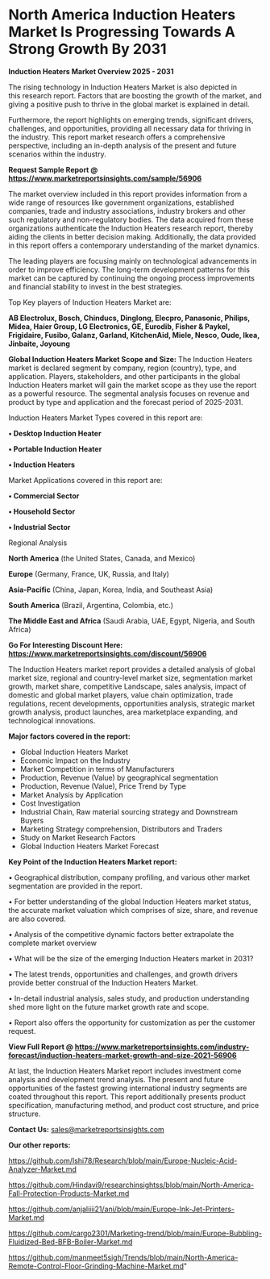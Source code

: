 # North America Induction Heaters Market Is Progressing Towards A Strong Growth By 2031

<Strong> Induction Heaters Market Overview 2025 - 2031</strong>

The rising technology in Induction Heaters Market is also depicted in this research report. Factors that are boosting the growth of the market, and giving a positive push to thrive in the global market is explained in detail.

Furthermore, the report highlights on emerging trends, significant drivers, challenges, and opportunities, providing all necessary data for thriving in the industry. This report market research offers a comprehensive perspective, including an in-depth analysis of the present and future scenarios within the industry.

<strong>Request Sample Report @ <a href=https://www.marketreportsinsights.com/sample/56906>https://www.marketreportsinsights.com/sample/56906</a></strong>

The market overview included in this report provides information from a wide range of resources like government organizations, established companies, trade and industry associations, industry brokers and other such regulatory and non-regulatory bodies. The data acquired from these organizations authenticate the Induction Heaters research report, thereby aiding the clients in better decision making. Additionally, the data provided in this report offers a contemporary understanding of the market dynamics.

The leading players are focusing mainly on technological advancements in order to improve efficiency. The long-term development patterns for this market can be captured by continuing the ongoing process improvements and financial stability to invest in the best strategies.

Top Key players of Induction Heaters Market are:

<strong>AB Electrolux, Bosch, Chinducs, Dinglong, Elecpro, Panasonic, Philips, Midea, Haier Group, LG Electronics, GE, Eurodib, Fisher & Paykel, Frigidaire, Fusibo, Galanz, Garland, KitchenAid, Miele, Nesco, Oude, Ikea, Jinbaite, Joyoung</strong>

<strong><b>Global Induction Heaters Market Scope and Size:</b></strong>
The Induction Heaters market is declared segment by company, region (country), type, and application. Players, stakeholders, and other participants in the global Induction Heaters market will gain the market scope as they use the report as a powerful resource. The segmental analysis focuses on revenue and product by type and application and the forecast period of 2025-2031.

Induction Heaters Market Types covered in this report are:

<strong>• Desktop Induction Heater

• Portable Induction Heater

• Induction Heaters</strong>

Market Applications covered in this report are:

<strong>• Commercial Sector

• Household Sector

• Industrial Sector</strong> 

Regional Analysis

<strong>North America</strong> (the United States, Canada, and Mexico)

<strong>Europe</strong> (Germany, France, UK, Russia, and Italy)

<strong>Asia-Pacific</strong> (China, Japan, Korea, India, and Southeast Asia)

<strong>South America</strong> (Brazil, Argentina, Colombia, etc.)

<strong>The Middle East and Africa</strong> (Saudi Arabia, UAE, Egypt, Nigeria, and South Africa)

<strong>Go For Interesting Discount Here: <a href=https://www.marketreportsinsights.com/discount/56906>https://www.marketreportsinsights.com/discount/56906</a></strong>

The Induction Heaters market report provides a detailed analysis of global market size, regional and country-level market size, segmentation market growth, market share, competitive Landscape, sales analysis, impact of domestic and global market players, value chain optimization, trade regulations, recent developments, opportunities analysis, strategic market growth analysis, product launches, area marketplace expanding, and technological innovations.

<strong><b>Major factors covered in the report:</b></strong>
<ul>
  <li>Global Induction Heaters Market </li>
  <li>Economic Impact on the Industry</li>
  <li>Market Competition in terms of Manufacturers</li>
  <li>Production, Revenue (Value) by geographical segmentation</li>
  <li>Production, Revenue (Value), Price Trend by Type</li>
  <li>Market Analysis by Application</li>
  <li>Cost Investigation</li>
  <li>Industrial Chain, Raw material sourcing strategy and Downstream Buyers</li>
  <li>Marketing Strategy comprehension, Distributors and Traders</li>
  <li>Study on Market Research Factors</li>
  <li>Global Induction Heaters Market Forecast</li>
</ul>

<strong><b>Key Point of the Induction Heaters Market report:</b></strong>

• Geographical distribution, company profiling, and various other market segmentation are provided in the report.

• For better understanding of the global Induction Heaters market status, the accurate market valuation which comprises of size, share, and revenue are also covered.

• Analysis of the competitive dynamic factors better extrapolate the complete market overview

• What will be the size of the emerging Induction Heaters market in 2031?

• The latest trends, opportunities and challenges, and growth drivers provide better construal of the Induction Heaters Market.

• In-detail industrial analysis, sales study, and production understanding shed more light on the future market growth rate and scope.

• Report also offers the opportunity for customization as per the customer request.

<strong><b>View Full Report @ <a href=https://www.marketreportsinsights.com/industry-forecast/induction-heaters-market-growth-and-size-2021-56906>https://www.marketreportsinsights.com/industry-forecast/induction-heaters-market-growth-and-size-2021-56906</a></b></strong>


At last, the Induction Heaters Market report includes investment come analysis and development trend analysis. The present and future opportunities of the fastest growing international industry segments are coated throughout this report. This report additionally presents product specification, manufacturing method, and product cost structure, and price structure.

<strong>Contact Us:</strong>
sales@marketreportsinsights.com

<strong>Our other reports:</strong>

<a href=https://github.com/Ishi78/Research/blob/main/Europe-Nucleic-Acid-Analyzer-Market.md>https://github.com/Ishi78/Research/blob/main/Europe-Nucleic-Acid-Analyzer-Market.md</a>

<a href=https://github.com/Hindavi9/researchinsightss/blob/main/North-America-Fall-Protection-Products-Market.md>https://github.com/Hindavi9/researchinsightss/blob/main/North-America-Fall-Protection-Products-Market.md</a>

<a href=https://github.com/anjaliiii21/ani/blob/main/Europe-Ink-Jet-Printers-Market.md>https://github.com/anjaliiii21/ani/blob/main/Europe-Ink-Jet-Printers-Market.md</a>

<a href=https://github.com/cargo2301/Marketing-trend/blob/main/Europe-Bubbling-Fluidized-Bed-BFB-Boiler-Market.md>https://github.com/cargo2301/Marketing-trend/blob/main/Europe-Bubbling-Fluidized-Bed-BFB-Boiler-Market.md</a>

<a href=https://github.com/manmeet5sigh/Trends/blob/main/North-America-Remote-Control-Floor-Grinding-Machine-Market.md>https://github.com/manmeet5sigh/Trends/blob/main/North-America-Remote-Control-Floor-Grinding-Machine-Market.md</a>"
